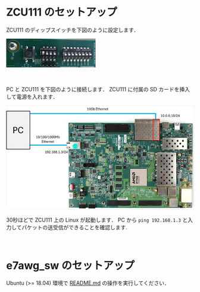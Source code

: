 # ZCU111 のセットアップ

ZCU111 のディップスイッチを下図のように設定します．

![zcu111-dip-switch](images/zcu111-dip-switch.jpg)

<br>

PC と ZCU111 を下図のように接続します．
ZCU111 に付属の SD カードを挿入して電源を入れます．

![connection](images/connection.jpg)

30秒ほどで ZCU111 上の Linux が起動します．
PC から `ping 192.168.1.3` と入力してパケットの送受信ができることを確認します.

<br>

# e7awg_sw のセットアップ

Ubuntu (>= 18.04) 環境で [README.md](../../README.md) の操作を実行してください．
